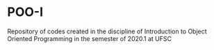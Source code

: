 # POO-I
Repository of codes created in the discipline of Introduction to Object Oriented Programming in the semester of 2020.1 at UFSC
